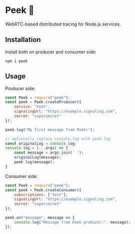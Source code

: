 # Peek 👀

WebRTC-based distributed tracing for Node.js services.

## Installation

Install both on producer and consumer side:

```
npm i peek
```

## Usage

Producer side:

```js
const Peek = require("peek");
const peek = Peek.createProducer({
    service: "test",
    signalingUrl: "https://example.signaling.com",
    secret: "supersecret"
});

peek.log("My first message from Peek!");

// optionally replace console.log with peek.log
const originalLog = console.log;
console.log = (...args) => {
    const message = args.join(' ');
    originalLog(message);
    peek.log(message);
}
```

Consumer side:

```js
const Peek = require("peek");
const peek = Peek.createConsumer({
    subscriptions: ["test"],
    signalingUrl: "https://example.signaling.com",
    secret: "supersecret"
});

peek.on("message", message => {
    console.log("Message from Peek producer:", message);
});
```